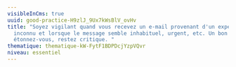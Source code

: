 ```yaml
---
visibleInCms: true
uuid: good-practice-H9zlJ_9Ux7kWsBlV_ovHv
title: "Soyez vigilant quand vous recevez un e-mail provenant d'un expéditeur
  inconnu et lorsque le message semble inhabituel, urgent, etc. Un bon réflexe :
  étonnez-vous, restez critique. "
thematique: thematique-kW-FytF1BDPDcjYzpVQvr
niveau: essentiel
---
```

